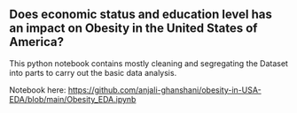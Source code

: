 ## Does economic status and education level has an impact on Obesity in the United States of America?

This python notebook contains mostly cleaning and segregating the Dataset into parts to carry out the basic data analysis. 


Notebook here: https://github.com/anjali-ghanshani/obesity-in-USA-EDA/blob/main/Obesity_EDA.ipynb